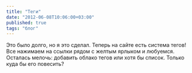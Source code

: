 ```yaml
---
title: "Теги"
date: "2012-06-08T10:06:00+03:00"
published: true
tags: "блог"
---
```


Это было долго, но я это сделал. Теперь на сайте есть система тегов! Все нажимаем на ссылки рядом с желтым ярлыком и
любуемся. Осталась мелочь: добавить облако тегов или хотя бы список. Только куда бы его повесить?
